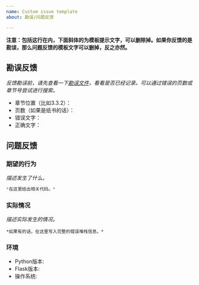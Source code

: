```yaml
---
name: Custom issue template
about: 勘误/问题反馈

---
```


**注意：包括这行在内，下面斜体的为模板提示文字，可以删除掉。如果你反馈的是勘误，那么问题反馈的模板文字可以删掉，反之亦然。**

## 勘误反馈

*反馈勘误前，请先查看一下[勘误文件](https://github.com/greyli/helloflask/blob/master/errata/errata.md)，看看是否已经记录。可以通过错误的页数或章节号尝试进行搜索。*

* 章节位置（比如3.3.2）：
* 页数（如果是纸书的话）：
* 错误文字：
* 正确文字：

## 问题反馈

### 期望的行为

*描述发生了什么。*

```python
*在这里给出相关代码。*
```

### 实际情况

*描述实际发生的情况。*

```pytb
*如果有的话，在这里写入完整的错误堆栈信息。*
```

### 环境

* Python版本:
* Flask版本:
* 操作系统:

